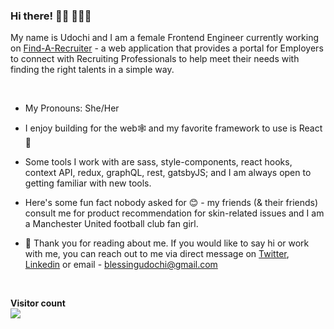 ### Hi there! 👋🏽 👩🏽‍💻
My name is Udochi and I am a female Frontend Engineer currently working on [Find-A-Recruiter](https://find-a-recruiter.com/) - a web application that provides a portal for Employers to connect with Recruiting Professionals to help meet their needs with finding the right talents in a simple way.

<br />

- My Pronouns: She/Her   
- I enjoy building for the web🕸 and my favorite framework to use is React 🥰 
- Some tools I work with are sass, style-components, react hooks, context API, redux, graphQL, rest, gatsbyJS; and I am always open to getting familiar with new tools. 
- Here's some fun fact nobody asked for 😊 - my friends (& their friends) consult me for product recommendation for skin-related issues and I am a Manchester United football club fan girl.

- 🤗 Thank you for reading about me. If you would like to say hi or work with me, you can reach out to me via direct message on [Twitter](https://twitter.com/udochiop), [Linkedin](https://www.linkedin.com/in/udochi-oparaocha-16a01388/) or email - blessingudochi@gmail.com

<br />
 
<p align="left"> 
  <b>Visitor count</b><br>
  <img src="https://profile-counter.glitch.me/Udcodes/count.svg" />
</p>
